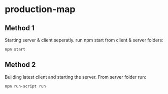 # production-map

## Method 1
Starting server & client seperatly.
run npm start from client & server folders:
```
npm start
```


## Method 2
Building latest client and starting the server.
From server folder run:
```
npm run-script run
```

